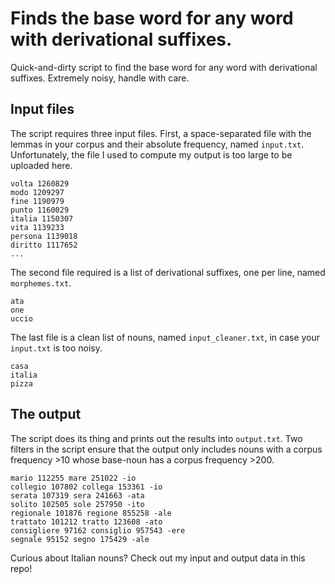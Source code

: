 # Finds the base word for any word with derivational suffixes.
Quick-and-dirty script to find the base word for any word with derivational suffixes. Extremely noisy, handle with care.

## Input files
The script requires three input files. First, a space-separated file with the lemmas in your corpus and their absolute frequency, named `input.txt`. Unfortunately, the file I used to compute my output is too large to be uploaded here.

    volta 1260829
    modo 1209297
    fine 1190979
    punto 1160029
    italia 1150307
    vita 1139233
    persona 1139018
    diritto 1117652
    ...

The second file required is a list of derivational suffixes, one per line, named `morphemes.txt`.

    ata
    one
    uccio

The last file is a clean list of nouns, named `input_cleaner.txt`, in case your `input.txt` is too noisy.

    casa
    italia
    pizza

## The output
The script does its thing and prints out the results into `output.txt`. Two filters in the script ensure that the output only includes nouns with a corpus frequency >10 whose base-noun has a corpus frequency >200.

    mario 112255 mare 251022 -io
    collegio 107802 collega 153361 -io
    serata 107319 sera 241663 -ata
    solito 102505 sole 257950 -ito
    regionale 101876 regione 855258 -ale
    trattato 101212 tratto 123608 -ato
    consigliere 97162 consiglio 957543 -ere
    segnale 95152 segno 175429 -ale
    
Curious about Italian nouns? Check out my input and output data in this repo!
